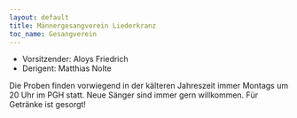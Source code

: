 ```yaml
---
layout: default
title: Männergesangverein Liederkranz
toc_name: Gesangverein
---
```


- Vorsitzender: Aloys Friedrich
- Derigent: Matthias Nolte

Die Proben finden vorwiegend in der kälteren Jahreszeit immer Montags um 20 Uhr im PGH statt. Neue Sänger sind immer gern willkommen. Für Getränke ist gesorgt!
